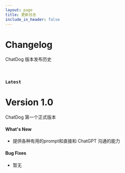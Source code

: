 ```yaml
---
layout: page
title: 更新日志
include_in_header: false
---
```


# Changelog
ChatDog 版本发布历史

<br>

### `Latest`
# **Version 1.0**
ChatDog 第一个正式版本

#### What's New
- 提供各种有用的prompt和直接和 ChatGPT 沟通的能力

#### Bug Fixes
- 暂无

<br>
